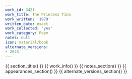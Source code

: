 ```yaml
---
work_id: 3421
work_title: The Princess Tina
work_written: '1979'
written_date: exact
work_collected: 'yes'
work_category: Poem
notes: null
icon: material/book
alternate_versions:
- 2023
---
```


{{ section_title() }}
{{ work_info() }}
{{ notes_section() }}
{{ appearances_section() }}
{{ alternate_versions_section() }}